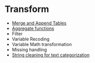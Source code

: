 # Transform
- [Merge and Append Tables](https://github.com/danielrferreira/pySTETV/tree/main/02%20-%20Transform/Merge%20and%20Append)
- [Aggregate functions](https://github.com/danielrferreira/pySTETV/tree/main/02%20-%20Transform/Aggregate)
- Filter
- Variable Recoding
- Variable Math transformation
- Missing handling
- [String cleaning for text categorization](https://github.com/danielrferreira/pySTETV/tree/main/02%20-%20Transform/String%20Cleaning)

